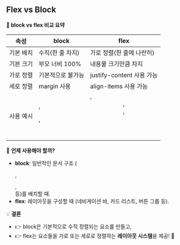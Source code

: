## Flex vs Block

**📌 block vs flex 비교 요약**

| **속성**  | block                 | flex                             |
| --------- | --------------------- | -------------------------------- |
| 기본 배치 | 수직(한 줄 차지)      | 가로 정렬(한 줄에 나란히)        |
| 기본 크기 | 부모 너비 100%        | 내용물 크기만큼 차지             |
| 가로 정렬 | 기본적으로 불가능     | justify-content 사용 가능        |
| 세로 정렬 | margin 사용           | align-items 사용 가능            |
| 사용 예시 | <div>, <p>, <section> | <nav>, <header>, <footer>, <div> |

📌 **언제 사용해야 할까?**

- **block**: 일반적인 문서 구조 (<p>, <div>, <section> 등)를 배치할 때.
- **flex**: 레이아웃을 구성할 때 (네비게이션 바, 카드 리스트, 버튼 그룹 등).

💡 **결론**

- 👉 block은 기본적으로 수직 정렬되는 요소를 만들고,
- 👉 flex는 요소들을 가로 또는 세로로 정렬하는 **레이아웃 시스템**을 제공! 🚀